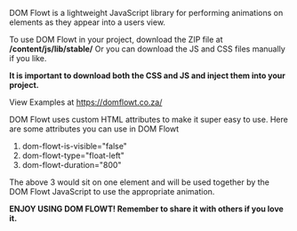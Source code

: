 DOM Flowt is a lightweight JavaScript library for performing animations on elements as they appear into a users view.

To use DOM Flowt in your project, download the ZIP file at **/content/js/lib/stable/**
Or you can download the JS and CSS files manually if you like.

**It is important to download both the CSS and JS and inject them into your project.**

View Examples at https://domflowt.co.za/

DOM Flowt uses custom HTML attributes to make it super easy to use.
Here are some attributes you can use in DOM Flowt

1. dom-flowt-is-visible="false" 
2. dom-flowt-type="float-left"
3. dom-flowt-duration="800"

The above 3 would sit on one element and will be used together by the DOM Flowt JavaScript to use the appropriate animation.

**ENJOY USING DOM FLOWT! Remember to share it with others if you love it.**
